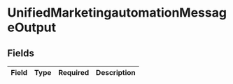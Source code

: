# UnifiedMarketingautomationMessageOutput


## Fields

| Field       | Type        | Required    | Description |
| ----------- | ----------- | ----------- | ----------- |